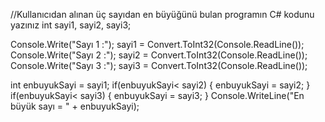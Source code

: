 //Kullanıcıdan alınan üç sayıdan en büyüğünü bulan programın C#
kodunu yazınız
int sayi1, sayi2, sayi3;

Console.Write("Sayı 1 :");
sayi1 = Convert.ToInt32(Console.ReadLine());
Console.Write("Sayı 2 :");
sayi2 = Convert.ToInt32(Console.ReadLine());
Console.Write("Sayı 3 :");
sayi3 = Convert.ToInt32(Console.ReadLine());

int enbuyukSayi = sayi1;
if(enbuyukSayi< sayi2)
{
    enbuyukSayi = sayi2;
}
if(enbuyukSayi< sayi3)
{
    enbuyukSayi = sayi3;
}
Console.WriteLine("En büyük sayı = " + enbuyukSayi);
